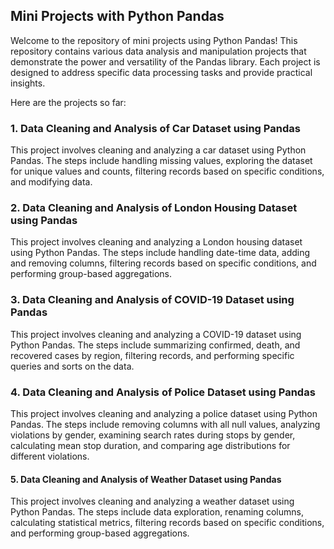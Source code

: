 ## Mini Projects with Python Pandas

Welcome to the repository of mini projects using Python Pandas! This repository contains various data analysis and manipulation projects that demonstrate the power and versatility of the Pandas library. Each project is designed to address specific data processing tasks and provide practical insights.

Here are the projects so far:
### 1. Data Cleaning and Analysis of Car Dataset using Pandas
This project involves cleaning and analyzing a car dataset using Python Pandas. The steps include handling missing values, exploring the dataset for unique values and counts, filtering records based on specific conditions, and modifying data.

### 2. Data Cleaning and Analysis of London Housing Dataset using Pandas
This project involves cleaning and analyzing a London housing dataset using Python Pandas. The steps include handling date-time data, adding and removing columns, filtering records based on specific conditions, and performing group-based aggregations.

### 3. Data Cleaning and Analysis of COVID-19 Dataset using Pandas
This project involves cleaning and analyzing a COVID-19 dataset using Python Pandas. The steps include summarizing confirmed, death, and recovered cases by region, filtering records, and performing specific queries and sorts on the data.

### 4. Data Cleaning and Analysis of Police Dataset using Pandas

This project involves cleaning and analyzing a police dataset using Python Pandas. The steps include removing columns with all null values, analyzing violations by gender, examining search rates during stops by gender, calculating mean stop duration, and comparing age distributions for different violations.

#### 5. Data Cleaning and Analysis of Weather Dataset using Pandas

This project involves cleaning and analyzing a weather dataset using Python Pandas. The steps include data exploration, renaming columns, calculating statistical metrics, filtering records based on specific conditions, and performing group-based aggregations.

